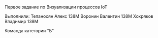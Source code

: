 Первое задание по Визуализации процессов IoT

Выполнили:
Тепаносян Алекс 138М
Воронин Валентин 138М
Хохряков Владимир 138М

Команда категории "Б"
